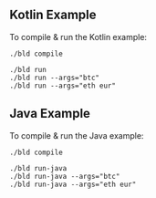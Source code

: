 ## Kotlin Example
To compile & run the Kotlin example:

```text
./bld compile

./bld run
./bld run --args="btc"
./bld run --args="eth eur"
```

## Java Example

To compile & run the Java example:

```text
./bld compile

./bld run-java
./bld run-java --args="btc"
./bld run-java --args="eth eur"
```
